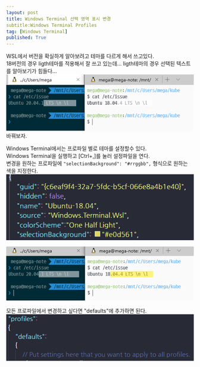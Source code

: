 ```yaml
---
layout: post
title: Windows Terminal 선택 영역 표시 변경
subtitle:Windows Terminal Profiles
tag: [Windows Terminal]
published: True
---
```


WSL에서 버전을 확실하게 알아보려고 테마를 다르게 해서 쓰고있다.  
18버전의 경우 ligth테마를 적용해서 잘 쓰고 있는데... ligth테마의 경우 선택된 텍스트를 알아보기가 힘들다...  
![](../../img/2021-04-20-Windows%20Terminal%20선택%20영역%20표시%20변경/2021-04-20-00-11-50.png)  
바꿔보자.  

Windows Terminal에서는 프로파일 별로 테마를 설정할수 있다.  
Windows Terminal을 실행하고 [Ctrl+,]를 눌러 설정파일을 연다.  
변경을 원하는 프로파일에 `"selectionBackground": "#rrggbb",` 형식으로 원하는 색을 지정한다.  
![](../../img/2021-04-20-Windows%20Terminal%20선택%20영역%20표시%20변경/2021-04-20-00-17-44.png)  
  
![](../../img/2021-04-20-Windows%20Terminal%20선택%20영역%20표시%20변경/2021-04-20-00-28-43.png)  

모든 프로파일에서 변경하고 싶다면 "defaults"에 추가하면 된다.
![](../../img/2021-04-20-Windows%20Terminal%20선택%20영역%20표시%20변경/2021-04-20-00-30-15.png)  